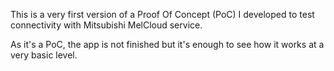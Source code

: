 This is a very first version of a Proof Of Concept (PoC) I developed to test connectivity with Mitsubishi MelCloud service. 

As it's a PoC, the app is not finished but it's enough to see how it works at a very basic level.
